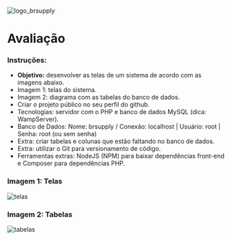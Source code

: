![logo_brsupply](https://user-images.githubusercontent.com/70597491/91885521-4fe96c00-ec5e-11ea-97a7-380cb2018c19.png)

# Avaliação

### Instruções:
- **Objetivo:** desenvolver as telas de um sistema de acordo com as imagens abaixo.
- Imagem 1: telas do sistema.
- Imagem 2: diagrama com as tabelas do banco de dados.
- Criar o projeto público no seu perfil do github.
- Tecnologias: servidor com o PHP e banco de dados MySQL (dica: WampServer).
- Banco de Dados: Nome: brsupply / Conexão: localhost | Usuário: root | Senha: root (ou sem senha)
- Extra: criar tabelas e colunas que estão faltando no banco de dados.
- Extra: utilizar o Git para versionamento de código.
- Ferramentas extras: NodeJS (NPM) para baixar dependências front-end e Composer para dependências PHP.

### Imagem 1: Telas

![telas](https://user-images.githubusercontent.com/70597491/91885565-642d6900-ec5e-11ea-926a-dd92060e80b7.jpg)

### Imagem 2: Tabelas

![tabelas](https://user-images.githubusercontent.com/70597491/91885622-7a3b2980-ec5e-11ea-9301-614b838b8dde.jpg)
